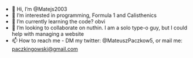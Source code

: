 - 👋 Hi, I’m @Matejs2003
- 👀 I’m interested in programming, Formula 1 and Calisthenics
- 🌱 I’m currently learning the code? obvi
- 💞️ I’m looking to collaborate on nuthin. I am a solo type-o guy, but I could help with managing a website
- 📫 How to reach me - DM my twitter: @MateuszPaczkow5, or mail me: paczkingowski@gmail.com

<!---
Matejs2003/Matejs2003 is a ✨ special ✨ repository because its `README.md` (this file) appears on your GitHub profile.
You can click the Preview link to take a look at your changes.
--->
